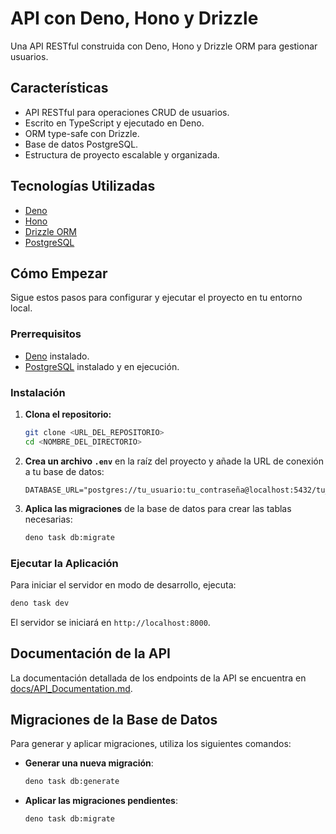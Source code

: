 # API con Deno, Hono y Drizzle

Una API RESTful construida con Deno, Hono y Drizzle ORM para gestionar usuarios.

## Características

-   API RESTful para operaciones CRUD de usuarios.
-   Escrito en TypeScript y ejecutado en Deno.
-   ORM type-safe con Drizzle.
-   Base de datos PostgreSQL.
-   Estructura de proyecto escalable y organizada.

## Tecnologías Utilizadas

-   [Deno](https://deno.land/)
-   [Hono](https://hono.dev/)
-   [Drizzle ORM](https://orm.drizzle.team/)
-   [PostgreSQL](https://www.postgresql.org/)

## Cómo Empezar

Sigue estos pasos para configurar y ejecutar el proyecto en tu entorno local.

### Prerrequisitos

-   [Deno](https://deno.land/manual/getting_started/installation) instalado.
-   [PostgreSQL](https://www.postgresql.org/download/) instalado y en ejecución.

### Instalación

1.  **Clona el repositorio:**

    ```bash
    git clone <URL_DEL_REPOSITORIO>
    cd <NOMBRE_DEL_DIRECTORIO>
    ```

2.  **Crea un archivo `.env`** en la raíz del proyecto y añade la URL de conexión a tu base de datos:

    ```
    DATABASE_URL="postgres://tu_usuario:tu_contraseña@localhost:5432/tu_base_de_datos"
    ```

3.  **Aplica las migraciones** de la base de datos para crear las tablas necesarias:

    ```bash
    deno task db:migrate
    ```

### Ejecutar la Aplicación

Para iniciar el servidor en modo de desarrollo, ejecuta:

```bash
deno task dev
```

El servidor se iniciará en `http://localhost:8000`.

## Documentación de la API

La documentación detallada de los endpoints de la API se encuentra en [docs/API_Documentation.md](./docs/API_Documentation.md).

## Migraciones de la Base de Datos

Para generar y aplicar migraciones, utiliza los siguientes comandos:

-   **Generar una nueva migración**:

    ```bash
    deno task db:generate
    ```

-   **Aplicar las migraciones pendientes**:

    ```bash
    deno task db:migrate
    ```
